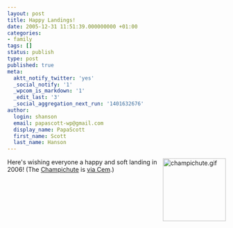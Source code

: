 ```yaml
---
layout: post
title: Happy Landings!
date: 2005-12-31 11:51:39.000000000 +01:00
categories:
- family
tags: []
status: publish
type: post
published: true
meta:
  aktt_notify_twitter: 'yes'
  _social_notify: '1'
  _wpcom_is_markdown: '1'
  _edit_last: '3'
  _social_aggregation_next_run: '1401632676'
author:
  login: shanson
  email: papascott-wp@gmail.com
  display_name: PapaScott
  first_name: Scott
  last_name: Hanson
---
```

<p><a href="http://www.hawkin.com/rkMain.asp?PAGEID=20670&STK_PROD_CODE=08720" title="Hawkin's Bazaar Product Detail- 08720: Champichute"><img src="https://res.cloudinary.com/papascott/image/upload/wordpress/wp-content/uploads/2005/12/champichute.gif" border="0" height="145" width="145" alt="champichute.gif" align="right" /></a> Here's wishing everyone a happy and soft landing in 2006! (The <a href="http://www.hawkin.com/rkMain.asp?PAGEID=20670&STK_PROD_CODE=08720" title="Hawkin's Bazaar Product Detail- 08720: Champichute">Champichute</a> is <a href="http://java.blogg.de/eintrag.php?id=226" title="I wish you all a Successful and Happy New Year! [the egoist]">via Cem</a>.)</p>
